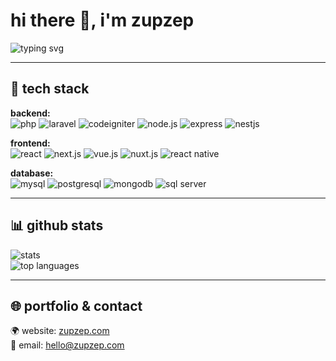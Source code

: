 # hi there 👋, i'm zupzep

<img src="https://readme-typing-svg.demolab.com?font=fira+code&weight=600&size=28&pause=1000&color=47a248&center=false&vcenter=true&width=435&lines=fullstack+developer" alt="typing svg" />

---

## 🧰 tech stack

**backend:**  
![php](https://img.shields.io/badge/php-777bb4?logo=php&logoColor=white)
![laravel](https://img.shields.io/badge/laravel-ff2d20?logo=laravel&logoColor=white)
![codeigniter](https://img.shields.io/badge/codeigniter-ef4223?logo=codeigniter&logoColor=white)
![node.js](https://img.shields.io/badge/node.js-339933?logo=node.js&logoColor=white)
![express](https://img.shields.io/badge/express-000000?logo=express&logoColor=white)
![nestjs](https://img.shields.io/badge/nestjs-e0234e?logo=nestjs&logoColor=white)

**frontend:**  
![react](https://img.shields.io/badge/react-61dafb?logo=react&logoColor=black)
![next.js](https://img.shields.io/badge/next.js-000000?logo=next.js&logoColor=white)
![vue.js](https://img.shields.io/badge/vue.js-4fc08d?logo=vue.js&logoColor=white)
![nuxt.js](https://img.shields.io/badge/nuxt.js-00dc82?logo=nuxt.js&logoColor=white)
![react native](https://img.shields.io/badge/react%20native-61dafb?logo=react&logoColor=black)

**database:**  
![mysql](https://img.shields.io/badge/mysql-4479a1?logo=mysql&logoColor=white)
![postgresql](https://img.shields.io/badge/postgresql-4169e1?logo=postgresql&logoColor=white)
![mongodb](https://img.shields.io/badge/mongodb-47a248?logo=mongodb&logoColor=white)
![sql server](https://img.shields.io/badge/sql%20server-cc2927?logo=microsoftsqlserver&logoColor=white)

---

## 📊 github stats

![stats](https://github-readme-stats.vercel.app/api?username=zupzep&show_icons=true&theme=tokyonight)  
![top languages](https://github-readme-stats.vercel.app/api/top-langs/?username=zupzep&layout=compact&theme=tokyonight)

---

## 🌐 portfolio & contact

🌍 website: [zupzep.com](https://zupzep.com)  
📧 email: hello@zupzep.com
